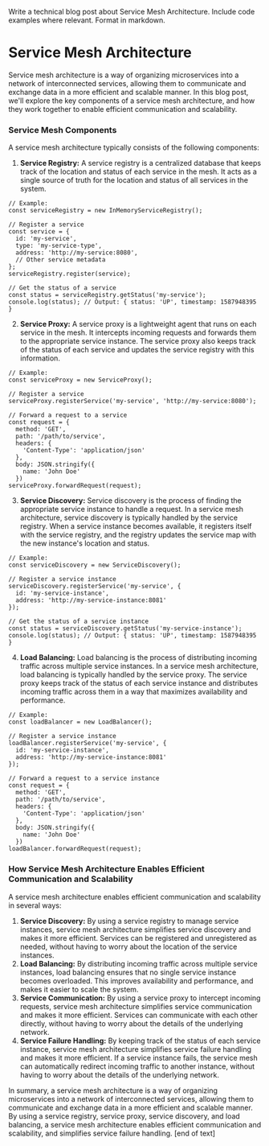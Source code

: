  Write a technical blog post about Service Mesh Architecture. Include code examples where relevant. Format in markdown.
# Service Mesh Architecture

Service mesh architecture is a way of organizing microservices into a network of interconnected services, allowing them to communicate and exchange data in a more efficient and scalable manner. In this blog post, we'll explore the key components of a service mesh architecture, and how they work together to enable efficient communication and scalability.
### Service Mesh Components

A service mesh architecture typically consists of the following components:

1. **Service Registry:** A service registry is a centralized database that keeps track of the location and status of each service in the mesh. It acts as a single source of truth for the location and status of all services in the system.
```
// Example:
const serviceRegistry = new InMemoryServiceRegistry();

// Register a service
const service = {
  id: 'my-service',
  type: 'my-service-type',
  address: 'http://my-service:8080',
  // Other service metadata
};
serviceRegistry.register(service);

// Get the status of a service
const status = serviceRegistry.getStatus('my-service');
console.log(status); // Output: { status: 'UP', timestamp: 1587948395 }
```
2. **Service Proxy:** A service proxy is a lightweight agent that runs on each service in the mesh. It intercepts incoming requests and forwards them to the appropriate service instance. The service proxy also keeps track of the status of each service and updates the service registry with this information.
```
// Example:
const serviceProxy = new ServiceProxy();

// Register a service
serviceProxy.registerService('my-service', 'http://my-service:8080');

// Forward a request to a service
const request = {
  method: 'GET',
  path: '/path/to/service',
  headers: {
    'Content-Type': 'application/json'
  },
  body: JSON.stringify({
    name: 'John Doe'
  })
serviceProxy.forwardRequest(request);
```
3. **Service Discovery:** Service discovery is the process of finding the appropriate service instance to handle a request. In a service mesh architecture, service discovery is typically handled by the service registry. When a service instance becomes available, it registers itself with the service registry, and the registry updates the service map with the new instance's location and status.
```
// Example:
const serviceDiscovery = new ServiceDiscovery();

// Register a service instance
serviceDiscovery.registerService('my-service', {
  id: 'my-service-instance',
  address: 'http://my-service-instance:8081'
});

// Get the status of a service instance
const status = serviceDiscovery.getStatus('my-service-instance');
console.log(status); // Output: { status: 'UP', timestamp: 1587948395 }
```
4. **Load Balancing:** Load balancing is the process of distributing incoming traffic across multiple service instances. In a service mesh architecture, load balancing is typically handled by the service proxy. The service proxy keeps track of the status of each service instance and distributes incoming traffic across them in a way that maximizes availability and performance.
```
// Example:
const loadBalancer = new LoadBalancer();

// Register a service instance
loadBalancer.registerService('my-service', {
  id: 'my-service-instance',
  address: 'http://my-service-instance:8081'
});

// Forward a request to a service instance
const request = {
  method: 'GET',
  path: '/path/to/service',
  headers: {
    'Content-Type': 'application/json'
  },
  body: JSON.stringify({
    name: 'John Doe'
  })
loadBalancer.forwardRequest(request);
```
### How Service Mesh Architecture Enables Efficient Communication and Scalability

A service mesh architecture enables efficient communication and scalability in several ways:

1. **Service Discovery:** By using a service registry to manage service instances, service mesh architecture simplifies service discovery and makes it more efficient. Services can be registered and unregistered as needed, without having to worry about the location of the service instances.
2. **Load Balancing:** By distributing incoming traffic across multiple service instances, load balancing ensures that no single service instance becomes overloaded. This improves availability and performance, and makes it easier to scale the system.
3. **Service Communication:** By using a service proxy to intercept incoming requests, service mesh architecture simplifies service communication and makes it more efficient. Services can communicate with each other directly, without having to worry about the details of the underlying network.
4. **Service Failure Handling:** By keeping track of the status of each service instance, service mesh architecture simplifies service failure handling and makes it more efficient. If a service instance fails, the service mesh can automatically redirect incoming traffic to another instance, without having to worry about the details of the underlying network.

In summary, a service mesh architecture is a way of organizing microservices into a network of interconnected services, allowing them to communicate and exchange data in a more efficient and scalable manner. By using a service registry, service proxy, service discovery, and load balancing, a service mesh architecture enables efficient communication and scalability, and simplifies service failure handling. [end of text]


